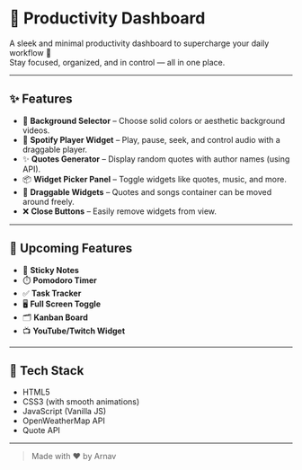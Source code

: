 # 🧠 Productivity Dashboard

A sleek and minimal productivity dashboard to supercharge your daily workflow 🚀  
Stay focused, organized, and in control — all in one place.

---

## ✨ Features

- 🎥 **Background Selector** – Choose solid colors or aesthetic background videos.
- 🎵 **Spotify Player Widget** – Play, pause, seek, and control audio with a draggable player.
- ✨ **Quotes Generator** – Display random quotes with author names (using API).
- 📦 **Widget Picker Panel** – Toggle widgets like quotes, music, and more.
- 📌 **Draggable Widgets** – Quotes and songs container can be moved around freely.
- ❌ **Close Buttons** – Easily remove widgets from view.

---

## 🧩 Upcoming Features

- 📝 **Sticky Notes**  
- ⏱️ **Pomodoro Timer**  
- ✅ **Task Tracker**  
- 🖥️ **Full Screen Toggle**  
- 🗂️ **Kanban Board**  
- 📺 **YouTube/Twitch Widget**

---

## 📁 Tech Stack

- HTML5  
- CSS3 (with smooth animations)  
- JavaScript (Vanilla JS)  
- OpenWeatherMap API  
- Quote API

---

> Made with ❤️ by Arnav
